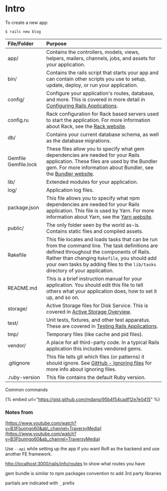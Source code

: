 # Intro

To create a new app:

```text
$ rails new blog
```



| File/Folder | Purpose |
| :--- | :--- |
| app/ | Contains the controllers, models, views, helpers, mailers, channels, jobs, and assets for your application.  |
| bin/ | Contains the rails script that starts your app and can contain other scripts you use to setup, update, deploy, or run your application. |
| config/ | Configure your application's routes, database, and more. This is covered in more detail in [Configuring Rails Applications](https://guides.rubyonrails.org/configuring.html). |
| config.ru | Rack configuration for Rack based servers used to start the application. For more information about Rack, see the [Rack website](https://rack.github.io/). |
| db/ | Contains your current database schema, as well as the database migrations. |
| Gemfile Gemfile.lock | These files allow you to specify what gem dependencies are needed for your Rails application. These files are used by the Bundler gem. For more information about Bundler, see the [Bundler website](https://bundler.io/). |
| lib/ | Extended modules for your application. |
| log/ | Application log files. |
| package.json | This file allows you to specify what npm dependencies are needed for your Rails application. This file is used by Yarn. For more information about Yarn, see the [Yarn website](https://yarnpkg.com/lang/en/). |
| public/ | The only folder seen by the world as-is. Contains static files and compiled assets. |
| Rakefile | This file locates and loads tasks that can be run from the command line. The task definitions are defined throughout the components of Rails. Rather than changing `Rakefile`, you should add your own tasks by adding files to the `lib/tasks` directory of your application. |
| README.md | This is a brief instruction manual for your application. You should edit this file to tell others what your application does, how to set it up, and so on. |
| storage/ | Active Storage files for Disk Service. This is covered in [Active Storage Overview](https://guides.rubyonrails.org/active_storage_overview.html). |
| test/ | Unit tests, fixtures, and other test apparatus. These are covered in [Testing Rails Applications](https://guides.rubyonrails.org/testing.html). |
| tmp/ | Temporary files \(like cache and pid files\). |
| vendor/ | A place for all third-party code. In a typical Rails application this includes vendored gems. |
| .gitignore | This file tells git which files \(or patterns\) it should ignore. See [GitHub - Ignoring files](https://help.github.com/articles/ignoring-files) for more info about ignoring files. |
| .ruby-version | This file contains the default Ruby version. |

Common commands

{% embed url="https://gist.github.com/mdang/95b4f54cadf12e7e0415" %}

### Notes from

[https://www.youtube.com/watch?v=B3Fbujmgo60&ab\_channel=TraversyMedia](https://www.youtube.com/watch?v=B3Fbujmgo60&ab_channel=TraversyMedia)

Use `--api` while setting up the app if you want RoR as the backend and use another FE framework.

[http://localhost:3000/rails/info/routes](http://localhost:3000/rails/info/routes) to show what routes you have

gem bundle is similar to npm packages convention to add 3rd party libraries

partials are indicated with `_` prefix





